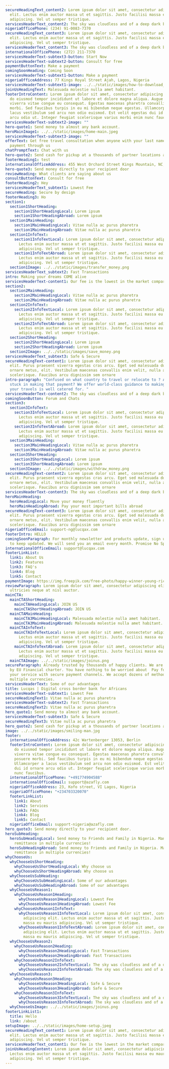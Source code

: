 ```yaml
---
secureHeadingText_content2: Lorem ipsum dolor sit amet, consectetur adipiscing
  elit. Lectus enim auctor massa ut et sagittis. Justo facilisi massa eu mauris
  adipiscing. Vel ut semper tristique.
servicesHeaderText_content2: The sky was cloudless and of a deep dark blue spectacle before.
nigeriaOfficePhone: (234) 91-0083-7370
secureHeadingText_content3: Lorem ipsum dolor sit amet, consectetur adipiscing
  elit. Lectus enim auctor massa ut et sagittis. Justo facilisi massa eu mauris
  adipiscing. Vel ut semper tristique.
servicesHeaderText_content3: The sky was cloudless and of a deep dark blue spectacle before.
internationalOfficePhone: (272) 211-7370
servicesHeaderText-subtext3-button: Start Now
servicesHeaderText-subtext2-button: Consult for free
paymentButtonText: Make a payment
comingSoonHeading: Coming Soon
servicesHeaderText-subtext1-button: Make a payment
nigeriaOfficeAddress: 77 Kings Royal Street Ajah, Lagos, Nigeria
servicesHeaderText-subtext1-image: ../../static/images/how-to-download_youtube-videos_thumb1200_4-3.jpg
joinUsHeadingText: Malesuada molestie nulla amet habitant.
footerIntroContent: Lorem ipsum dolor sit amet, consectetur adipiscing elit, sed
  do eiusmod tempor incididunt ut labore et dolore magna aliqua. Augue lacus
  viverra vitae congue eu consequat. Egestas maecenas pharetra convallis posuere
  morbi. Sed faucibus turpis in eu mi bibendum neque egestas. Ullamcorper a
  lacus vestibulum sed arcu non odio euismod. Est velit egestas dui id ornare
  arcu odio ut. Integer feugiat scelerisque varius morbi enim nunc faucibus.
servicesHeaderText-subtext2-image: ""
hero-quote1: Send money to almost any bank account.
heroMainImage1: ../../static/images/home-main.jpeg
servicesHeaderText-subtext3-image: ""
offerText: Get free travel consultation when anyone with your last name makes a
  payment through us
chatPromptText: Chat with us
hero-quote2: Send cash for pickup at a thousands of partner locations around the world
footerHeading1: test
internationalOfficeAddress: 455 West Orchard Street Kings Mountain, NC, 28097
hero-quote3: Send money directly to your recipient door
reviewHeading: What clients are saying about us
consultButtonText: Consult for free
footerHeading2: Hey
servicesHeaderText_subtext1: Lowest Fee
secureHeading: Secure by design
footerHeading3: Ho
section1:
  section1ShortHeading:
    section1ShortHeadingLocal: Lorem ipsum
    section1ShortHeadingAbroad: Lorem ipsum
  section1MainHeading:
    section1MainHeadingLocal: Vitae nulla ac purus pharetra
    section1MainHeadingAbroad: Vitae nulla ac purus pharetra
  section1InfoText:
    section1InfoTextLocal: Lorem ipsum dolor sit amet, consectetur adipiscing elit.
      Lectus enim auctor massa ut et sagittis. Justo facilisi massa eu mauris
      adipiscing. Vel ut semper tristique.
    section1InfoTextAbroad: Lorem ipsum dolor sit amet, consectetur adipiscing elit.
      Lectus enim auctor massa ut et sagittis. Justo facilisi massa eu mauris
      adipiscing. Vel ut semper tristique.
  section1Image: ../../static/images/transfer_money.png
servicesHeaderText_subtext2: Fast Transactions
intro: Making your dreams COME alive
servicesHeaderText-content1: Our fee is the lowest in the market compared to any other
section2:
  section2MainHeading:
    section2MainHeadingLocal: Vitae nulla ac purus pharetra
    section2MainHeadingAbroad: Vitae nulla ac purus pharetra
  section2InfoText:
    section2InfoTextLocal: Lorem ipsum dolor sit amet, consectetur adipiscing elit.
      Lectus enim auctor massa ut et sagittis. Justo facilisi massa eu mauris
      adipiscing. Vel ut semper tristique.
    section2InfoTextAbroad: Lorem ipsum dolor sit amet, consectetur adipiscing elit.
      Lectus enim auctor massa ut et sagittis. Justo facilisi massa eu mauris
      adipiscing. Vel ut semper tristique.
  section2ShortHeading:
    section2ShortHeadingLocal: Lorem ipsum
    section2ShortHeadingAbroad: Lorem ipsum
  section2Image: ../../static/images/save_money.png
servicesHeaderText_subtext3: Safe & Secure
secureHeadingText-content1: Lorem ipsum dolor sit amet, consectetur adipiscing
  elit. Purus praesent viverra egestas cras arcu. Eget sed malesuada dolor
  ornare metus, elit. Vestibulum maecenas convallis enim velit, nulla amet
  scelerisque. Faucibus arcu dignissim sem ornare
intro-paragraph: "Confused on what country to travel or relocate to ? Are you
  stuck in making that payment? We offer world-class guidance to making sure
  your travels is well catered for. "
servicesHeaderText-content2: The sky was cloudless and of a deep dark blue spectacle before.
comingSoonButton: Forum and Chats
section3:
  section3InfoText:
    section3InfoTextLocal: Lorem ipsum dolor sit amet, consectetur adipiscing elit.
      Lectus enim auctor massa ut et sagittis. Justo facilisi massa eu mauris
      adipiscing. Vel ut semper tristique.
    section3InfoTextAbroad: Lorem ipsum dolor sit amet, consectetur adipiscing elit.
      Lectus enim auctor massa ut et sagittis. Justo facilisi massa eu mauris
      adipiscing. Vel ut semper tristique.
  section3MainHeading:
    section3MainHeadingLocal: Vitae nulla ac purus pharetra
    section3MainHeadingAbroad: Vitae nulla ac purus pharetra
  section3ShortHeading:
    section3ShortHeadingLocal: Lorem ipsum
    section3ShortHeadingAbroad: Lorem ipsum
  section3Image: ../../static/images/withdraw_money.png
secureHeadingText-content2: Lorem ipsum dolor sit amet, consectetur adipiscing
  elit. Purus praesent viverra egestas cras arcu. Eget sed malesuada dolor
  ornare metus, elit. Vestibulum maecenas convallis enim velit, nulla amet
  scelerisque. Faucibus arcu dignissim sem ornare
servicesHeaderText-content3: The sky was cloudless and of a deep dark blue spectacle before.
heroMainHeading:
  heroHeadingLocal: Move your money fluently
  heroMainHeadingAbroad: Pay your most important bills abroad
secureHeadingText-content3: Lorem ipsum dolor sit amet, consectetur adipiscing
  elit. Purus praesent viverra egestas cras arcu. Eget sed malesuada dolor
  ornare metus, elit. Vestibulum maecenas convallis enim velit, nulla amet
  scelerisque. Faucibus arcu dignissim sem ornare
nigeriaOfficeEmail: support-ng@lucqax.com
footerIntro: HELLO
comingSoonParagraph: For monthly newsletter and products update, sign up below
  to keep updated. We will send you an email every month. Promise No Spam.
internationalOfficeEmail: support@lucqax.com
footerLinkList:
  link1: About Us
  link2: Features
  link3: FAQ's
  link4: Blog
  link5: Contact
paymentImage: https://img.freepik.com/free-photo/happy-winner-young-rich-african-american-man-casual-t-shirt-holding-money_255757-5489.jpg?size=626&ext=jpg
reviewParagraph: Lorem ipsum dolor sit amet, consectetur adipiscing elit. Sed
  ultricies neque at nisl auctor.
mainCTA:
  mainCTAShortHeading:
    mainCTAHeadingLocal: JOIN US
    mainCTAShortHeadingAbroad: JOIN US
  mainCTAMainHeading:
    mainCTA3MainHeadingLocal: Malesuada molestie nulla amet habitant.
    mainCTA3MainHeadingAbroad: Malesuada molestie nulla amet habitant.
  mainCTAInfoText:
    mainCTAInfoTextLocal: Lorem ipsum dolor sit amet, consectetur adipiscing elit.
      Lectus enim auctor massa ut et sagittis. Justo facilisi massa eu mauris
      adipiscing. Vel ut semper tristique.
    mainCTAInfoTextAbroad: Lorem ipsum dolor sit amet, consectetur adipiscing elit.
      Lectus enim auctor massa ut et sagittis. Justo facilisi massa eu mauris
      adipiscing. Vel ut semper tristique.
  mainCTAImage: ../../static/images/joinus.png
secureParagraph: Already trusted by thousands of happy clients. We are protected
  by EU Financial charter. You have nothing to be worried about  Pay for all
  your service with secure payment channels. We accept dozens of methods across
  multiple currencies.
servicesHeaderText: Some of our advantages
title: Lucqas | Digital cross border bank for Africans
servicesHeaderText-subtext1: Lowest Fee
secureHeadingText1: Vitae nulla ac purus pharetra
servicesHeaderText-subtext2: Fast Transactions
secureHeadingText2: Vitae nulla ac purus pharetra
hero_quote1: Send money to almost any bank account.
servicesHeaderText-subtext3: Safe & Secure
secureHeadingText3: Vitae nulla ac purus pharetra
hero_quote2: Send cash for pickup at a thousands of partner locations around the world.
image: ../../static/images/smiling-man.jpg
footer:
  internationalOfficeAddress: 42c Wartenberger 13053, Berlin
  footerIntroContent: Lorem ipsum dolor sit amet, consectetur adipiscing elit, sed
    do eiusmod tempor incididunt ut labore et dolore magna aliqua. Augue lacus
    viverra vitae congue eu consequat. Egestas maecenas pharetra convallis
    posuere morbi. Sed faucibus turpis in eu mi bibendum neque egestas.
    Ullamcorper a lacus vestibulum sed arcu non odio euismod. Est velit egestas
    dui id ornare arcu odio ut. Integer feugiat scelerisque varius morbi enim
    nunc faucibus.
  internationalOfficePhone: "+491774904588"
  internationalOfficeEmail: support@azafly.com
  nigeriaOfficeAddress: 23, Kofo street, VI Lagos, Nigeria
  nigeriaOfficePhone: "+234703320070"
  footerLinkList:
    link1: About
    link2: Services
    link3: FAQs
    link4: Blog
    link5: Contact
  nigeriaOfficeEmail: support-nigeria@azafly.com
hero_quote3: Send money directly to your recipient door.
heroSubHeading:
  heroSubHeadingLocal: Send money to Friends and Family in Nigeria. Manage your
    remittance in multiple currencies!
  heroSubHeadingAbroad: Send money to Friends and Family in Nigeria. Manage your
    remittance in multiple currencies!
whyChooseUs:
  whyChooseUsShortHeading:
    whyChooseUsShortHeadingLocal: Why choose us
    whyChooseUsShortHeadingAbroad: Why choose us
  whyChooseUsSubHeading:
    whyChooseUsSubHeadingLocal: Some of our advantages
    whyChooseUsSubHeadingAbroad: Some of our advantages
  whyChooseUsReason1:
    whyChooseUsReason1Heading:
      whyChooseUsReason1HeadingLocal: Lowest Fee
      whyChooseUsReason1HeadingAbroad: Lowest Fee
    whyChooseUsReason1InfoText:
      whyChooseUsReason1InfoTextLocal: Lorem ipsum dolor sit amet, consectetur
        adipiscing elit. Lectus enim auctor massa ut et sagittis. Justo facilisi
        massa eu mauris adipiscing. Vel ut semper tristique.
      whyChooseUsReason1InfoTextAbroad: Lorem ipsum dolor sit amet, consectetur
        adipiscing elit. Lectus enim auctor massa ut et sagittis. Justo facilisi
        massa eu mauris adipiscing. Vel ut semper tristique.
  whyChooseUsReason2:
    whyChooseUsReason2Heading:
      whyChooseUsReason2HeadingLocal: Fast Transactions
      whyChooseUsReason2HeadingAbroad: Fast Transactions
    whyChooseUsReason2InfoText:
      whyChooseUsReason2InfoTextLocal: The sky was cloudless and of a deep dark blue spectacle before.
      whyChooseUsReason2InfoTextAbroad: The sky was cloudless and of a deep dark blue spectacle before.
  whyChooseUsReason3:
    whyChooseUsReason3Heading:
      whyChooseUsReason3HeadingLocal: Safe & Secure
      whyChooseUsReason3HeadingAbroad: Safe & Secure
    whyChooseUsReason3InfoText:
      whyChooseUsReason3InfoTextLocal: The sky was cloudless and of a deep dark blue spectacle before.
      whyChooseUsReason3InfoTextAbroad: The sky was cloudless and of a deep dark blue spectacle before.
  whyChooseUsImage: ../../static/images/joinus.png
footerLinkList1:
  title: Hello
  link: /about
setupImage: ../../static/images/home-setup.jpeg
secureHeadingText_content1: Lorem ipsum dolor sit amet, consectetur adipiscing
  elit. Lectus enim auctor massa ut et sagittis. Justo facilisi massa eu mauris
  adipiscing. Vel ut semper tristique.
servicesHeaderText_content1: Our fee is the lowest in the market compared to any other
joinUsHeadingContent: Lorem ipsum dolor sit amet, consectetur adipiscing elit.
  Lectus enim auctor massa ut et sagittis. Justo facilisi massa eu mauris
  adipiscing. Vel ut semper tristique.
---
```

